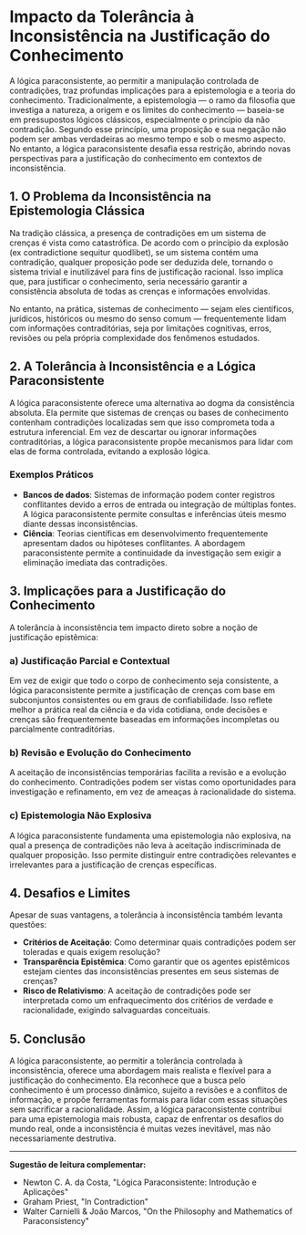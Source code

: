 # Impacto da Tolerância à Inconsistência na Justificação do Conhecimento

A lógica paraconsistente, ao permitir a manipulação controlada de contradições, traz profundas implicações para a epistemologia e a teoria do conhecimento. Tradicionalmente, a epistemologia — o ramo da filosofia que investiga a natureza, a origem e os limites do conhecimento — baseia-se em pressupostos lógicos clássicos, especialmente o princípio da não contradição. Segundo esse princípio, uma proposição e sua negação não podem ser ambas verdadeiras ao mesmo tempo e sob o mesmo aspecto. No entanto, a lógica paraconsistente desafia essa restrição, abrindo novas perspectivas para a justificação do conhecimento em contextos de inconsistência.

## 1. O Problema da Inconsistência na Epistemologia Clássica

Na tradição clássica, a presença de contradições em um sistema de crenças é vista como catastrófica. De acordo com o princípio da explosão (ex contradictione sequitur quodlibet), se um sistema contém uma contradição, qualquer proposição pode ser deduzida dele, tornando o sistema trivial e inutilizável para fins de justificação racional. Isso implica que, para justificar o conhecimento, seria necessário garantir a consistência absoluta de todas as crenças e informações envolvidas.

No entanto, na prática, sistemas de conhecimento — sejam eles científicos, jurídicos, históricos ou mesmo do senso comum — frequentemente lidam com informações contraditórias, seja por limitações cognitivas, erros, revisões ou pela própria complexidade dos fenômenos estudados.

## 2. A Tolerância à Inconsistência e a Lógica Paraconsistente

A lógica paraconsistente oferece uma alternativa ao dogma da consistência absoluta. Ela permite que sistemas de crenças ou bases de conhecimento contenham contradições localizadas sem que isso comprometa toda a estrutura inferencial. Em vez de descartar ou ignorar informações contraditórias, a lógica paraconsistente propõe mecanismos para lidar com elas de forma controlada, evitando a explosão lógica.

### Exemplos Práticos

- **Bancos de dados**: Sistemas de informação podem conter registros conflitantes devido a erros de entrada ou integração de múltiplas fontes. A lógica paraconsistente permite consultas e inferências úteis mesmo diante dessas inconsistências.
- **Ciência**: Teorias científicas em desenvolvimento frequentemente apresentam dados ou hipóteses conflitantes. A abordagem paraconsistente permite a continuidade da investigação sem exigir a eliminação imediata das contradições.

## 3. Implicações para a Justificação do Conhecimento

A tolerância à inconsistência tem impacto direto sobre a noção de justificação epistêmica:

### a) Justificação Parcial e Contextual

Em vez de exigir que todo o corpo de conhecimento seja consistente, a lógica paraconsistente permite a justificação de crenças com base em subconjuntos consistentes ou em graus de confiabilidade. Isso reflete melhor a prática real da ciência e da vida cotidiana, onde decisões e crenças são frequentemente baseadas em informações incompletas ou parcialmente contraditórias.

### b) Revisão e Evolução do Conhecimento

A aceitação de inconsistências temporárias facilita a revisão e a evolução do conhecimento. Contradições podem ser vistas como oportunidades para investigação e refinamento, em vez de ameaças à racionalidade do sistema.

### c) Epistemologia Não Explosiva

A lógica paraconsistente fundamenta uma epistemologia não explosiva, na qual a presença de contradições não leva à aceitação indiscriminada de qualquer proposição. Isso permite distinguir entre contradições relevantes e irrelevantes para a justificação de crenças específicas.

## 4. Desafios e Limites

Apesar de suas vantagens, a tolerância à inconsistência também levanta questões:

- **Critérios de Aceitação**: Como determinar quais contradições podem ser toleradas e quais exigem resolução?
- **Transparência Epistêmica**: Como garantir que os agentes epistêmicos estejam cientes das inconsistências presentes em seus sistemas de crenças?
- **Risco de Relativismo**: A aceitação de contradições pode ser interpretada como um enfraquecimento dos critérios de verdade e racionalidade, exigindo salvaguardas conceituais.

## 5. Conclusão

A lógica paraconsistente, ao permitir a tolerância controlada à inconsistência, oferece uma abordagem mais realista e flexível para a justificação do conhecimento. Ela reconhece que a busca pelo conhecimento é um processo dinâmico, sujeito a revisões e a conflitos de informação, e propõe ferramentas formais para lidar com essas situações sem sacrificar a racionalidade. Assim, a lógica paraconsistente contribui para uma epistemologia mais robusta, capaz de enfrentar os desafios do mundo real, onde a inconsistência é muitas vezes inevitável, mas não necessariamente destrutiva.

___

**Sugestão de leitura complementar:**
- Newton C. A. da Costa, "Lógica Paraconsistente: Introdução e Aplicações"
- Graham Priest, "In Contradiction"
- Walter Carnielli & João Marcos, "On the Philosophy and Mathematics of Paraconsistency"
